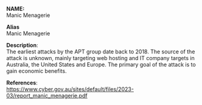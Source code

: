 **NAME:**  
Manic Menagerie

**Alias**  
Manic Menagerie


**Description**:   
The earliest attacks by the APT group date back to 2018. The source of the attack is unknown, mainly targeting web hosting and IT company targets in Australia, the United States and Europe. The primary goal of the attack is to gain economic benefits.


**References**:  
https://www.cyber.gov.au/sites/default/files/2023-03/report_manic_menagerie.pdf